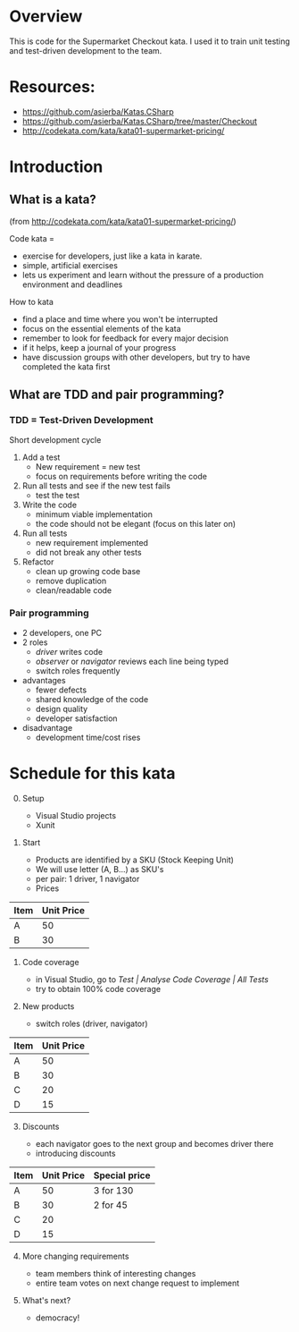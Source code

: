 # Overview
This is code for the Supermarket Checkout kata.
I used it to train unit testing and test-driven development to the team.

# Resources:
 * https://github.com/asierba/Katas.CSharp
 * https://github.com/asierba/Katas.CSharp/tree/master/Checkout
 * http://codekata.com/kata/kata01-supermarket-pricing/

# Introduction

## What is a kata? 
(from http://codekata.com/kata/kata01-supermarket-pricing/)

Code kata = 
 * exercise for developers, just like a kata in karate.
 * simple, artificial exercises 
 * lets us experiment and learn without the pressure of a production environment and deadlines

How to kata
 * find a place and time where you won't be interrupted
 * focus on the essential elements of the kata
 * remember to look for feedback for every major decision
 * if it helps, keep a journal of your progress
 * have discussion groups with other developers, but try to have completed the kata first

## What are TDD and pair programming?

### TDD = Test-Driven Development

Short development cycle
 1. Add a test
    * New requirement = new test 
	* focus on requirements before writing the code 
 2. Run all tests and see if the new test fails
	* test the test 
 3. Write the code 
	* minimum viable implementation
	* the code should not be elegant (focus on this later on)
 4. Run all tests
	* new requirement implemented
	* did not break any other tests 
 5. Refactor
	* clean up  growing code base
	* remove duplication
	* clean/readable code 

### Pair programming 
 * 2 developers, one PC
 * 2 roles
	 * _driver_ writes code 
	 * _observer_ or _navigator_ reviews each line being typed
	 * switch roles frequently
 * advantages
    - fewer defects
	- shared knowledge of the code 
	- design quality
	- developer satisfaction
 * disadvantage
	- development time/cost rises 


# Schedule for this kata

0. Setup
	* Visual Studio projects
	* Xunit

 1. Start

    * Products are identified by a SKU (Stock Keeping Unit)
    * We will use letter (A, B...) as SKU's
    * per pair: 1 driver, 1 navigator
    * Prices

|Item	| Unit  Price	      |    
|-----|---------------------|
|  A  |   50                |
|  B  |   30                | 

1. Code coverage

	* in Visual Studio, go to _Test | Analyse Code Coverage | All Tests_
	* try to obtain 100% code coverage


2. New products

    * switch roles (driver, navigator)
	

|Item	| Unit  Price	      |    
|-----|---------------------|
|  A  |   50                |
|  B  |   30                | 
|  C  |   20                |
|  D  |   15                | 


3. Discounts

	* each navigator goes to the next group and becomes driver there
	* introducing discounts


|Item	| Unit  Price | Special price      |    
|-----|---------------|--------------------|
|  A  |   50          |  3 for 130         |
|  B  |   30          |  2 for 45    | 
|  C  |   20          |      |
|  D  |   15          |      | 

4. More changing requirements
    * team members think of interesting changes
	* entire team votes on next change request to implement

5. What's next?
	* democracy!
